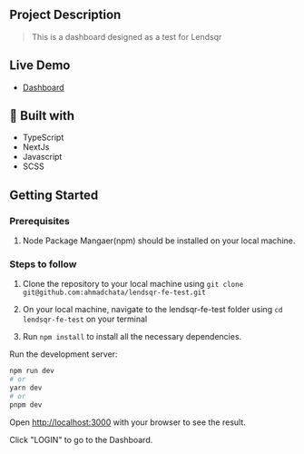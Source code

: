 ## Project Description

> This is a dashboard designed as a test for Lendsqr

## Live Demo

- [Dashboard](https://ahmad-chata-lendsqr-fe-test.vercel.app)

## 🔧 Built with

- TypeScript
- NextJs
- Javascript
- SCSS

## Getting Started

### Prerequisites

1. Node Package Mangaer(npm) should be installed on your local machine.

### Steps to follow

1. Clone the repository to your local machine using `git clone git@github.com:ahmadchata/lendsqr-fe-test.git`

2. On your local machine, navigate to the lendsqr-fe-test folder using `cd lendsqr-fe-test` on your terminal

3. Run `npm install` to install all the necessary dependencies.

Run the development server:

```bash
npm run dev
# or
yarn dev
# or
pnpm dev
```

Open [http://localhost:3000](http://localhost:3000) with your browser to see the result.

Click "LOGIN" to go to the Dashboard.
